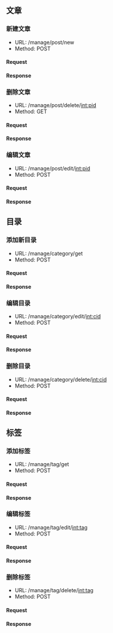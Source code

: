 ## 文章
### 新建文章
- URL: /manage/post/new
- Method: POST

#### Request

#### Response

### 删除文章
- URL: /manage/post/delete/<int:pid>
- Method: GET

#### Request

#### Response

### 编辑文章
- URL: /manage/post/edit/<int:pid>
- Method: POST

#### Request

#### Response

## 目录
### 添加新目录
- URL: /manage/category/get
- Method: POST

#### Request

#### Response
### 编辑目录
- URL: /manage/category/edit/<int:cid>
- Method: POST

#### Request

#### Response
### 删除目录
- URL: /manage/category/delete/<int:cid>
- Method: POST

#### Request

#### Response

## 标签
### 添加标签
- URL: /manage/tag/get
- Method: POST

#### Request

#### Response
### 编辑标签
- URL: /manage/tag/edit/<int:tag>
- Method: POST

#### Request

#### Response
### 删除标签
- URL: /manage/tag/delete/<int:tag>
- Method: POST

#### Request

#### Response
